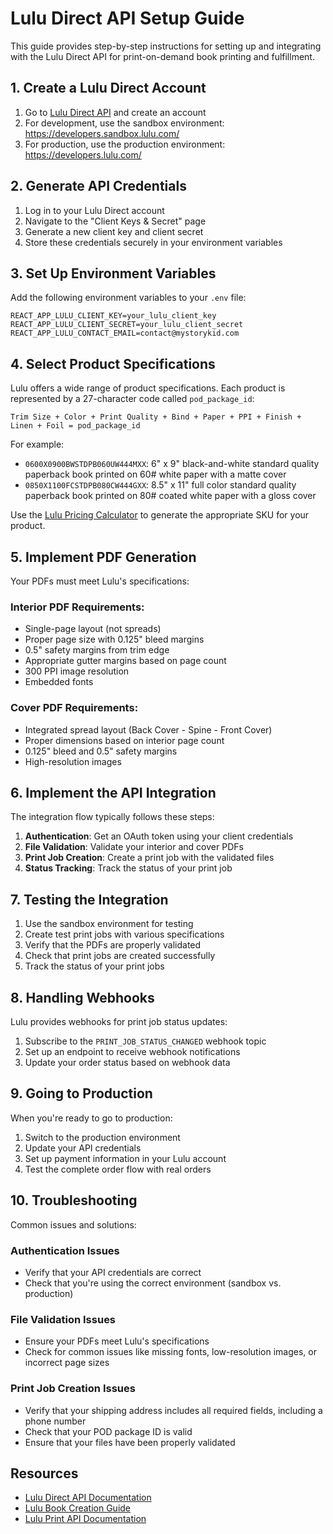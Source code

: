 # Lulu Direct API Setup Guide

This guide provides step-by-step instructions for setting up and integrating with the Lulu Direct API for print-on-demand book printing and fulfillment.

## 1. Create a Lulu Direct Account

1. Go to [Lulu Direct API](https://developers.lulu.com/) and create an account
2. For development, use the sandbox environment: https://developers.sandbox.lulu.com/
3. For production, use the production environment: https://developers.lulu.com/

## 2. Generate API Credentials

1. Log in to your Lulu Direct account
2. Navigate to the "Client Keys & Secret" page
3. Generate a new client key and client secret
4. Store these credentials securely in your environment variables

## 3. Set Up Environment Variables

Add the following environment variables to your `.env` file:

```
REACT_APP_LULU_CLIENT_KEY=your_lulu_client_key
REACT_APP_LULU_CLIENT_SECRET=your_lulu_client_secret
REACT_APP_LULU_CONTACT_EMAIL=contact@mystorykid.com
```

## 4. Select Product Specifications

Lulu offers a wide range of product specifications. Each product is represented by a 27-character code called `pod_package_id`:

```
Trim Size + Color + Print Quality + Bind + Paper + PPI + Finish + Linen + Foil = pod_package_id
```

For example:
- `0600X0900BWSTDPB060UW444MXX`: 6" x 9" black-and-white standard quality paperback book printed on 60# white paper with a matte cover
- `0850X1100FCSTDPB080CW444GXX`: 8.5" x 11" full color standard quality paperback book printed on 80# coated white paper with a gloss cover

Use the [Lulu Pricing Calculator](https://developers.lulu.com/pricing-calculator) to generate the appropriate SKU for your product.

## 5. Implement PDF Generation

Your PDFs must meet Lulu's specifications:

### Interior PDF Requirements:
- Single-page layout (not spreads)
- Proper page size with 0.125" bleed margins
- 0.5" safety margins from trim edge
- Appropriate gutter margins based on page count
- 300 PPI image resolution
- Embedded fonts

### Cover PDF Requirements:
- Integrated spread layout (Back Cover - Spine - Front Cover)
- Proper dimensions based on interior page count
- 0.125" bleed and 0.5" safety margins
- High-resolution images

## 6. Implement the API Integration

The integration flow typically follows these steps:

1. **Authentication**: Get an OAuth token using your client credentials
2. **File Validation**: Validate your interior and cover PDFs
3. **Print Job Creation**: Create a print job with the validated files
4. **Status Tracking**: Track the status of your print job

## 7. Testing the Integration

1. Use the sandbox environment for testing
2. Create test print jobs with various specifications
3. Verify that the PDFs are properly validated
4. Check that print jobs are created successfully
5. Track the status of your print jobs

## 8. Handling Webhooks

Lulu provides webhooks for print job status updates:

1. Subscribe to the `PRINT_JOB_STATUS_CHANGED` webhook topic
2. Set up an endpoint to receive webhook notifications
3. Update your order status based on webhook data

## 9. Going to Production

When you're ready to go to production:

1. Switch to the production environment
2. Update your API credentials
3. Set up payment information in your Lulu account
4. Test the complete order flow with real orders

## 10. Troubleshooting

Common issues and solutions:

### Authentication Issues
- Verify that your API credentials are correct
- Check that you're using the correct environment (sandbox vs. production)

### File Validation Issues
- Ensure your PDFs meet Lulu's specifications
- Check for common issues like missing fonts, low-resolution images, or incorrect page sizes

### Print Job Creation Issues
- Verify that your shipping address includes all required fields, including a phone number
- Check that your POD package ID is valid
- Ensure that your files have been properly validated

## Resources

- [Lulu Direct API Documentation](https://developers.lulu.com/api-reference)
- [Lulu Book Creation Guide](https://assets.lulu.com/media/guides/en/lulu-book-creation-guide.pdf)
- [Lulu Print API Documentation](https://developers.lulu.com/print-api-documentation)
